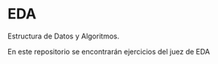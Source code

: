 # EDA
Estructura de Datos y Algoritmos.

En este repositorio se encontrarán ejercicios del juez de EDA
